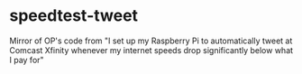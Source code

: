 # speedtest-tweet
Mirror of OP's code from "I set up my Raspberry Pi to automatically tweet at Comcast Xfinity whenever my internet speeds drop significantly below what I pay for"
